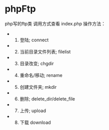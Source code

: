 # phpFtp
php写的ftp类
调用方式查看 index.php
操作方法：
 * 1) 登陆; 			connect
 * 2) 当前目录文件列表;  filelist
 * 3) 目录改变;			chgdir
 * 4) 重命名/移动;		rename
 * 5) 创建文件夹;		mkdir
 * 6) 删除;				delete_dir/delete_file
 * 7) 上传;				upload
 * 8) 下载				download